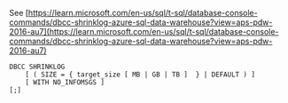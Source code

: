 See [https://learn.microsoft.com/en-us/sql/t-sql/database-console-commands/dbcc-shrinklog-azure-sql-data-warehouse?view=aps-pdw-2016-au7](https://learn.microsoft.com/en-us/sql/t-sql/database-console-commands/dbcc-shrinklog-azure-sql-data-warehouse?view=aps-pdw-2016-au7)
```
DBCC SHRINKLOG
    [ ( SIZE = { target_size [ MB | GB | TB ]  } | DEFAULT ) ]
    [ WITH NO_INFOMSGS ]
[;]
```
